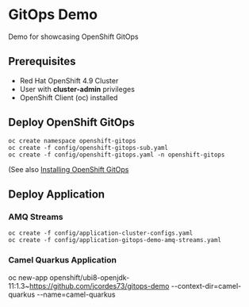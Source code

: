 # GitOps Demo

Demo for showcasing OpenShift GitOps

## Prerequisites

* Red Hat OpenShift 4.9 Cluster
* User with **cluster-admin** privileges
* OpenShift Client (oc) installed

## Deploy OpenShift GitOps


```
oc create namespace openshift-gitops
oc create -f config/openshift-gitops-sub.yaml
oc create -f config/openshift-gitops.yaml -n openshift-gitops
```

(See also [Installing OpenShift GitOps](https://access.redhat.com/documentation/en-us/openshift_container_platform/4.9/html/cicd/gitops#getting-started-with-openshift-gitops)

## Deploy Application

### AMQ Streams

```
oc create -f config/application-cluster-configs.yaml
oc create -f config/application-gitops-demo-amq-streams.yaml
```


### Camel Quarkus Application

oc new-app openshift/ubi8-openjdk-11:1.3~https://github.com/jcordes73/gitops-demo --context-dir=camel-quarkus --name=camel-quarkus
